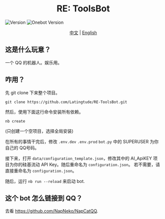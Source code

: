 <center><h1>RE: ToolsBot</h1></center>

![Version](https://img.shields.io/badge/Version-1.0.0-blue) ![Onebot Version](https://img.shields.io/badge/OneBot-v11-blue)

<center><a href="./README.zh-cn.md">中文</a> | <a href="./README.md">English</a></center>

## 这是什么玩意？
一个 QQ 的机器人。娱乐用。

## 咋用？
先 git clone 下来整个项目。

`
git clone https://github.com/Latingtude/RE-ToolsBot.git
`

然后，使用下面这行命令安装所有依赖。

`
nb create
`

(只创建一个空项目，选择全局安装)

在所有的事情干完后，修改 `.env.dev` `.env.prod` `bot.py` 中的 SUPERUSER 为你自己的 QQ号码。

接下来，打开 `data/configuration_template.json`，修改其中的 AI_ApiKEY 项目为你的硅基流动 API Key。随后重命名为 `configuration.json`。
若不需要，请直接重命名为 `configuration.json`。

随后，运行 `nb run --reload` 来启动 bot.

## 这个 bot 怎么链接到 QQ？

去看 https://github.com/NapNeko/NapCatQQ.
